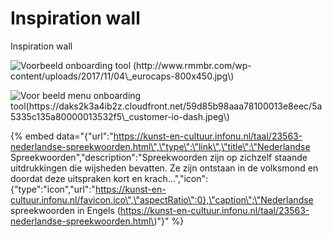 # Inspiration wall

Inspiration wall



![Voorbeeld onboarding tool \(http://www.rmmbr.com/wp-content/uploads/2017/11/04\_eurocaps-800x450.jpg\)](http://www.rmmbr.com/wp-content/uploads/2017/11/04_eurocaps-800x450.jpg)

![Voor beeld menu onboarding tool\(https://daks2k3a4ib2z.cloudfront.net/59d85b98aaa78100013e8eec/5a5335c135a80000013532f5\_customer-io-dash.jpeg\)](https://daks2k3a4ib2z.cloudfront.net/59d85b98aaa78100013e8eec/5a5335c135a80000013532f5_customer-io-dash.jpeg)

{% embed data="{\"url\":\"https://kunst-en-cultuur.infonu.nl/taal/23563-nederlandse-spreekwoorden.html\",\"type\":\"link\",\"title\":\"Nederlandse Spreekwoorden\",\"description\":\"Spreekwoorden zijn op zichzelf staande uitdrukkingen die wijsheden bevatten. Ze zijn ontstaan in de volksmond en doordat deze uitspraken kort en krach...\",\"icon\":{\"type\":\"icon\",\"url\":\"https://kunst-en-cultuur.infonu.nl/favicon.ico\",\"aspectRatio\":0},\"caption\":\"Nederlandse spreekwoorden in Engels \(https://kunst-en-cultuur.infonu.nl/taal/23563-nederlandse-spreekwoorden.html\)\"}" %}



